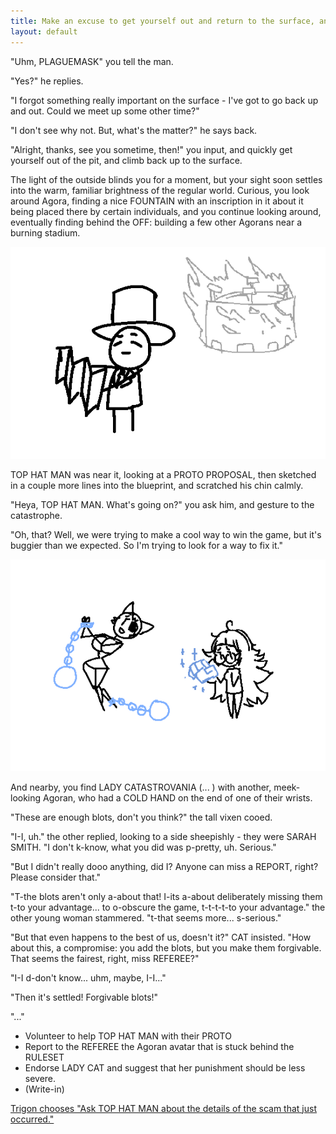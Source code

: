 ```yaml
---
title: Make an excuse to get yourself out and return to the surface, and check out the rest of Agora
layout: default
---
```


"Uhm, PLAGUEMASK" you tell the man.

"Yes?" he replies.

"I forgot something really important on the surface - I've got to go back up and out. Could we meet up some other time?"

"I don't see why not. But, what's the matter?" he says back.

"Alright, thanks, see you sometime, then!" you input, and quickly get yourself out of the pit, and climb back up to the surface.

The light of the outside blinds you for a moment, but your sight soon settles into the warm, familiar brightness of the regular world. Curious, you look around Agora, finding a nice FOUNTAIN with an inscription in it about it being placed there by certain individuals, and you continue looking around, eventually finding behind the OFF: building a few other Agorans near a burning stadium.

![Top hat man examining a folded paper, with a burning stadium behind him.](../images/update9a.png)

TOP HAT MAN was near it, looking at a PROTO PROPOSAL, then sketched in a couple more lines into the blueprint, and scratched his chin calmly.

"Heya, TOP HAT MAN. What's going on?" you ask him, and gesture to the catastrophe.

"Oh, that? Well, we were trying to make a cool way to win the game, but it's buggier than we expected. So I'm trying to look for a way to fix it."

![Lady Catastrovania is shackled to large balls, and behind her a sheepish long-haired woman with a large cold hand looks down.](../images/update9b.png)

And nearby, you find LADY CATASTROVANIA (... ) with another, meek-looking Agoran, who had a COLD HAND on the end of one of their wrists.

"These are enough blots, don't you think?" the tall vixen cooed.

"I-I, uh." the other replied, looking to a side sheepishly - they were SARAH SMITH.  "I don't k-know, what you did was p-pretty, uh. Serious."

"But I didn't really dooo anything, did I? Anyone can miss a REPORT, right? Please consider that."

"T-the blots aren't only a-about that! I-its a-about deliberately missing them t-to your advantage... to o-obscure the game, t-t-t-t-to your advantage." the other young woman stammered. "t-that seems more... s-serious."

"But that even happens to the best of us, doesn't it?" CAT insisted. "How about this, a compromise: you add the blots, but you make them forgivable. That seems the fairest, right, miss REFEREE?"

"I-I d-don't know... uhm, maybe, I-I..."

"Then it's settled! Forgivable blots!"

"..."

- Volunteer to help TOP HAT MAN with their PROTO
- Report to the REFEREE the Agoran avatar that is stuck behind the RULESET
- Endorse LADY CAT and suggest that her punishment should be less severe.
- (Write-in)

[Trigon chooses "Ask TOP HAT MAN about the details of the scam that just occurred."](update10.html)
